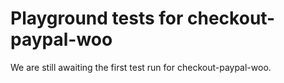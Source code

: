 # Playground tests for checkout-paypal-woo
We are still awaiting the first test run for checkout-paypal-woo.
